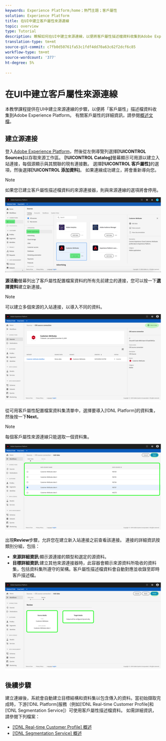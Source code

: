 ```yaml
---
keywords: Experience Platform;home；熱門主題；客戶屬性
solution: Experience Platform
title: 在UI中建立客戶屬性來源連線
topic: overview
type: Tutorial
description: 瞭解如何在UI中建立來源連線，以便將客戶屬性描述檔資料收集到Adobe Experience Platform中。
translation-type: tm+mt
source-git-commit: c7fb0d50761fa53c1fdf4dd70a63c62f2dcf6c85
workflow-type: tm+mt
source-wordcount: '377'
ht-degree: 5%

---
```



# 在UI中建立客戶屬性來源連線

本教學課程提供在UI中建立來源連線的步驟，以便將「客戶屬性」描述檔資料收集到Adobe Experience Platform。 有關客戶屬性的詳細資訊，請參閱[概述文檔](https://experienceleague.adobe.com/docs/core-services/interface/customer-attributes/attributes.html)。

## 建立源連接

登入[Adobe Experience Platform](https://platform.adobe.com)，然後從左側導覽列選擇&#x200B;**[!UICONTROL Sources]**&#x200B;以存取來源工作區。 **[!UICONTROL Catalog]**&#x200B;螢幕顯示可用源以建立入站連接，每個源顯示與其關聯的現有連接數。 選擇&#x200B;**[!UICONTROL 客戶屬性]**&#x200B;的選項，然後選擇&#x200B;**[!UICONTROL 添加資料]**。 如果連線成功建立，將會重新導向您。

>[!NOTE]
>
>如果您已建立客戶屬性描述檔資料的來源連接器，則與來源連線的選項將會停用。

![](../../../../images/tutorials/create/customer-attributes/catalog.png)

**源活動**&#x200B;螢幕列出了客戶屬性配置檔案資料的所有先前建立的連接，您可以按一下&#x200B;**選擇資料**&#x200B;建立新連接。

>[!NOTE]
>
>可以建立多個來源的入站連接，以導入不同的資料。

![](../../../../images/tutorials/create/customer-attributes/source_activity.png)

從可用客戶屬性配置檔案資料集清單中，選擇要導入[!DNL Platform]的資料集，然後按一下&#x200B;**Next**。

>[!NOTE]
>
>每個客戶屬性來源連線只能選取一個資料集。

![](../../../../images/tutorials/create/customer-attributes/select_data.png)

出現&#x200B;**Review**&#x200B;步驟，允許您在建立新入站連接之前查看該連接。 連接的詳細資訊按類別分組，包括：

* **來源詳細資訊**:顯示源連接的類型和選定的源資料。
* **目標詳細資訊**:建立其他來源連接器時，此容器會顯示來源資料所吸收的資料集，包括資料集所遵守的架構。客戶屬性描述檔資料會自動對應並收錄至即時客戶描述檔。

![](../../../../images/tutorials/create/customer-attributes/review.png)

## 後續步驟

建立連線後，系統會自動建立目標結構和資料集以包含傳入的資料。當初始擷取完成時，下游[!DNL Platform]服務（例如[!DNL Real-time Customer Profile]和[!DNL Segmentation Service]）可使用客戶屬性描述檔資料。 如需詳細資訊，請參閱下列檔案：

* [[!DNL Real-time Customer Profile] 概述](../../../../../profile/home.md)
* [[!DNL Segmentation Service] 概述](../../../../../segmentation/home.md)
